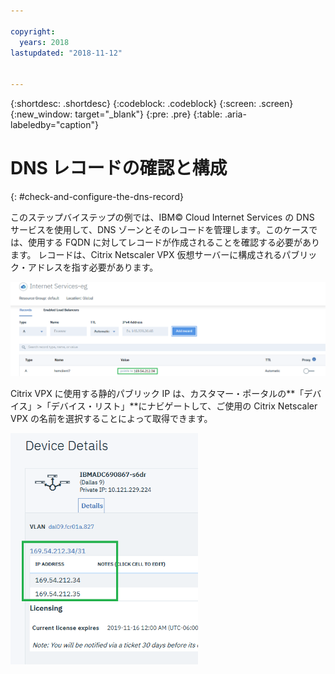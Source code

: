 ```yaml
---

copyright:
  years: 2018
lastupdated: "2018-11-12"


---
```


{:shortdesc: .shortdesc}
{:codeblock: .codeblock}
{:screen: .screen}
{:new_window: target="_blank"}
{:pre: .pre}
{:table: .aria-labeledby="caption"}

# DNS レコードの確認と構成
{: #check-and-configure-the-dns-record}

このステップバイステップの例では、IBM© Cloud Internet Services の DNS サービスを使用して、DNS ゾーンとそのレコードを管理します。このケースでは、使用する FQDN に対してレコードが作成されることを確認する必要があります。 レコードは、Citrix Netscaler VPX 仮想サーバーに構成されるパブリック・アドレスを指す必要があります。

<img src="images/12-add-record.png" alt="図面" style="width: 700px;"/>

Citrix VPX に使用する静的パブリック IP は、カスタマー・ポータルの**「デバイス」>「デバイス・リスト」**にナビゲートして、ご使用の Citrix Netscaler VPX の名前を選択することによって取得できます。

<img src="images/13-check-ip.png" alt="図面" style="width: 300px;"/>
